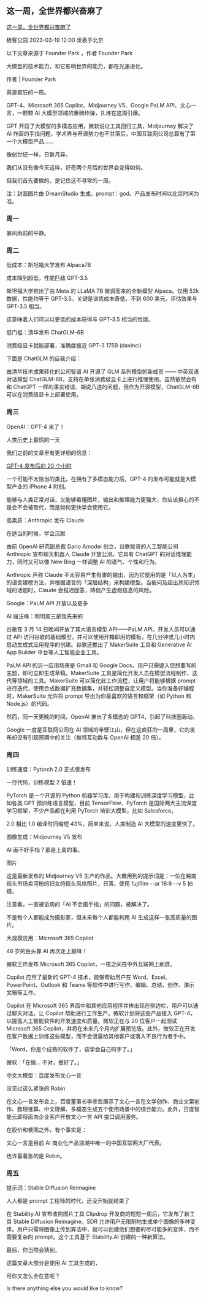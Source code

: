 ## 这一周，全世界都兴奋麻了

[这一周，全世界都兴奋麻了](https://mp.weixin.qq.com/s?__biz=MTMwNDMwODQ0MQ%3D%3D&mid=2652985630&idx=1&sn=bfaa58149399ecd3ee0f42794b2fd279&chksm=7e5424a84923adbe7c147e03338812fab8802b5e26ed99ac059fba4494a48be70d922cbaf92d&scene=262&from=industrynews)

极客公园 2023-03-19 12:00 发表于北京

以下文章来源于 Founder Park ，作者 Founder Park

大模型的技术能力，和它影响世界的能力，都在光速进化。

作者 | Founder Park

真是疯狂的一周。

GPT-4、Microsoft 365 Copilot、Midjourney V5、Google PaLM API、文心一言，一颗颗 AI 大模型领域的重磅炸弹，扎堆在这周引爆。

GPT 开启了大模型的多模态应用，微软说让工具回归工具，Midjourney 解决了 AI 作画的手指问题，学术界与开源势力也不甘落后，中国互联网公司总算有了第一个大模型产品......

像创世纪一样，日新月异。

我们从没有像今天这样，好奇两个月后的世界会变得如何。

但我们首先要做的，是记住这不寻常的一周。

注：封面图片由 DreamStudio 生成，prompt：god。产品发布时间以北京时间为准。

### 周一

暴风雨前的平静。

### 周二

低成本：斯坦福大学发布 Alpaca7B

成本降到超低，性能匹敌 GPT-3.5

斯坦福大学推出了由 Meta 的 LLaMA 7B 微调而来的全新模型 Alpaca。仅用 52k 数据，性能约等于 GPT-3.5。关键是训练成本奇低，不到 600 美元，评估效果与 GPT-3.5 相当。

这意味着人们可以以更低的成本获得与 GPT-3.5 相当的性能。

低门槛：清华发布 ChatGLM-6B

消费级显卡就能部署，准确度接近 GPT-3 175B (davinci)

下面是 ChatGLM 的自我介绍：

由清华技术成果转化的公司智谱 AI 开源了 GLM 系列模型的新成员 —— 中英双语对话模型 ChatGLM-6B，支持在单张消费级显卡上进行推理使用。虽然依然会有和 ChatGPT 一样的事实错误、胡说八道的问题，但作为开源模型，ChatGLM-6B 可以在消费级显卡上部署使用。

### 周三

OpenAI：GPT-4 来了！

人类历史上最慌的一天

我们之前的文章里有更详细的信息：

[GPT-4 发布后的 20 个小时](https://mp.weixin.qq.com/s?__biz=Mzg5NTc0MjgwMw==&mid=2247485976&idx=1&sn=d856ea2cdb34658a8e06bbc8fe0be204&chksm=c00aec24f77d65321fa33f9e6f3e62ee9c8285a8af37e70aae41a0e0a7c0b299bc9b577a7a63&scene=21#wechat_redirect)

一个可能不太恰当的类比，在拥有了多模态能力后，GPT-4 的发布可能就是大模型产业的 iPhone 4 时刻。

能够与人类正常对话，又能够看懂图片，输出和推理能力更强大，你应该担心的不是会不会被取代，而是如何更快学会使用它。

高素质：Anthropic 发布 Claude

在适当的时候，学会沉默

由前 OpenAI 研究副总裁 Dario Amodei 创立，谷歌投资的人工智能公司 Anthropic 宣布聊天机器人 Claude 开放公测。它具有 ChatGPT 的对话推理能力，同时又可以像 New Bing 一样调整 AI 的语气、个性和行为。

Anthropic 声称 Claude 不太容易产生有害的输出，因为它使用的是「以人为本」的语言建模方法，并根据语言的「深层结构」来构建模型。当被问及超出其知识领域的话题时，Claude 会推迟回答，降低产生虚假信息的风险。

Google：PaLM API 开放以及更多

AI 届汪峰：明明周三是我先来的

谷歌在 3 月 14 日晚间开放了其大语言模型 API——PaLM API。开发人员可以通过 API 访问谷歌的基础模型，并可以使用开箱即用的模板，在几分钟或几小时内启动生成式应用程序的创建。谷歌还推出了 MakerSuite 工具和 Generative AI App Builder 平台等人工智能企业工具。

PaLM API 的另一应用场景是 Gmail 和 Google Docs。用户只需键入您想要写的主题，即可立即生成草稿。MakerSuite 工具是简化开发人员在模型流程制作、迭代等领域的工具。MakerSuite 可以简化此工作流程，让用户将能够根据 prompt 进行迭代，使用合成数据扩充数据集，并轻松调整自定义模型。当你准备好编程时，MakerSuite 允许将 prompt 导出为你最喜欢的语言和框架（如 Python 和 Node.js）的代码。

然而，同一天更晚的时间，OpenAI 推出了多模态的 GPT4，引起了科技圈轰动。

Google 一度是互联网公司在 AI 领域的半壁江山，但在这疯狂的一周里，它的发布却没有引起预期中的关注（推特互动数与 OpenAI 相差 20 倍）。

### 周四

训练速度：Pytorch 2.0 正式版发布

一行代码，训练模型 2 倍速！

PyTorch 是一个开源的 Python 机器学习库，用于构建和训练深度学习模型，比如各类 GPT 预训练语言模型，目前 TensorFlow、PyTorch 是国际两大主流深度学习框架，不少产品都在利用 PyTorch 培训大模型，比如 Salesforce。

2.0 相比 1.0 编译时间缩短 43%，简单来说，人类制造 AI 大模型的速度更快了。

图像生成：Midjourney V5 发布

AI 画不好手指？那是上周的事。

图片

这是最新发布的 Midjourney V5 生产的作品。大概用到的提示词是：一位在越南街头市场卖河粉的妇女的街头风格照片，日落，使用 fujifilm --ar 16:9 --v 5 拍摄。

注意看，一直被诟病的「AI 不会画手指」的问题，被解决了。

不是每个人都能成为摄影家，但未来每个人都能利用 AI 生成这样一张高质量的图片。

大规模应用：Microsoft 365 Copilot

48 岁的巨头靠 AI 再次走上巅峰！

微软王炸发布 Microsoft 365 Copilot，一夜之间在中外互联网上刷屏。

Copilot 应用了最新的 GPT-4 技术，能够帮助用户在 Word、Excel、PowerPoint、Outlook 和 Teams 等软件中进行写作、编辑、总结、创作、演示文稿等工作。

Copilot 在 Microsoft 365 界面中和其他应用程序并排出现在侧边栏，用户可以通过聊天对话，让 Copilot 帮助进行工作生产。微软计划将这些产品接入 GPT-4，以提高人工智能软件的开发速度和质量。微软正在与 20 位客户一起测试 Microsoft 365 Copilot，并将在未来几个月内扩展预览版。此外，微软正在开发在客户数据上训练这些模型，而不会泄露给其他客户或落入不良行为者手中。

「Word，你是个成熟的软件了，该学会自己码字了。」

微软：「在做... 不对，做好了。」

中文大模型：百度发布文心一言

没见过这么紧张的 Robin

在文心一言发布会上，百度董事长李彦宏展示了文心一言在文学创作、商业文案创作、数理推算、中文理解、多模态生成五个使用场景中的综合能力。此外，百度智能云即将面向企业客户开放文心一言 API 接口调用服务。

在股价和梗图之外，有个事实是：

文心一言是目前 AI 商业化产品浪潮中唯一的中国互联网大厂代表。

也许最着急的是 Robin。

### 周五

提示词：Stable Diffusion Reimagine

人人都是 prompt 工程师的时代，还没开始就结束了

在 Stability.AI 宣布收购图片工具 Clipdrop 开发商的短短一周后，它发布了新工具 Stable Diffusion Reimagine。SDR 允许用户无限制地生成单个图像的多种变体。用户只需将图像上传到算法中，就可以创建他们想要的尽可能多的变体，而不需要复杂的 prompt。这个工具基于 Stability.AI 创建的一种新算法。

最后，你当然会猜到，

这篇文章大部分是使用 AI 工具生成的，

可你又怎么会在意呢？

Is there anything else you would like to know?

